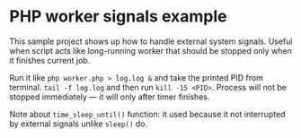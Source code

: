 # PHP worker signals example

This sample project shows up how to handle external system signals.
Useful when script acts like long-running worker that should be stopped only when it finishes current job.

Run it like `php worker.php > log.log &` and take the printed PID from terminal.
`tail -f log.log` and then run `kill -15 <PID>`. Process will not be stopped immediately — it will only after timer finishes.

Note about `time_sleep_until()` function: it used because it not interrupted by external signals unlike `sleep()` do.
